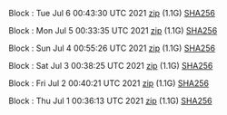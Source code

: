 Block [](https://testnet-insight.dashevo.org/insight/block/): Tue Jul  6 00:43:30 UTC 2021 [zip](https://dash-bootstrap.ams3.digitaloceanspaces.com/testnet/2021-07-06/bootstrap.dat.zip) (1.1G) [SHA256](https://dash-bootstrap.ams3.digitaloceanspaces.com/testnet/2021-07-06/sha256.txt)

Block [](https://testnet-insight.dashevo.org/insight/block/): Mon Jul  5 00:33:35 UTC 2021 [zip](https://dash-bootstrap.ams3.digitaloceanspaces.com/testnet/2021-07-05/bootstrap.dat.zip) (1.1G) [SHA256](https://dash-bootstrap.ams3.digitaloceanspaces.com/testnet/2021-07-05/sha256.txt)

Block [](https://testnet-insight.dashevo.org/insight/block/): Sun Jul  4 00:55:26 UTC 2021 [zip](https://dash-bootstrap.ams3.digitaloceanspaces.com/testnet/2021-07-04/bootstrap.dat.zip) (1.1G) [SHA256](https://dash-bootstrap.ams3.digitaloceanspaces.com/testnet/2021-07-04/sha256.txt)

Block [](https://testnet-insight.dashevo.org/insight/block/): Sat Jul  3 00:38:25 UTC 2021 [zip](https://dash-bootstrap.ams3.digitaloceanspaces.com/testnet/2021-07-03/bootstrap.dat.zip) (1.1G) [SHA256](https://dash-bootstrap.ams3.digitaloceanspaces.com/testnet/2021-07-03/sha256.txt)

Block [](https://testnet-insight.dashevo.org/insight/block/): Fri Jul  2 00:40:21 UTC 2021 [zip](https://dash-bootstrap.ams3.digitaloceanspaces.com/testnet/2021-07-02/bootstrap.dat.zip) (1.1G) [SHA256](https://dash-bootstrap.ams3.digitaloceanspaces.com/testnet/2021-07-02/sha256.txt)

Block [](https://testnet-insight.dashevo.org/insight/block/): Thu Jul  1 00:36:13 UTC 2021 [zip](https://dash-bootstrap.ams3.digitaloceanspaces.com/testnet/2021-07-01/bootstrap.dat.zip) (1.1G) [SHA256](https://dash-bootstrap.ams3.digitaloceanspaces.com/testnet/2021-07-01/sha256.txt)
